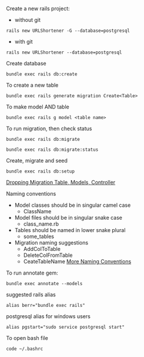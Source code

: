 
Create a new rails project:
  * without git
```
rails new URLShortener -G --database=postgresql
```

  * with git
```
rails new URLShortener --database=postgresql
```

Create database
```
bundle exec rails db:create
```

To create a new table
```
bundle exec rails generate migration Create<Table>
```

To make model AND table
```
bundle exec rails g model <table name>
```

To run migration, then check status
```
bundle exec rails db:migrate
```
```
bundle exec rails db:migrate:status
```

Create, migrate and seed
```
bundle exec rails db:setup
```


[Dropping Migration Table, Models, Controller](https://gist.github.com/chand/3c646d7ef8f32599ea17ae37c6ebde86)

Naming conventions
  * Model classes should be in singular camel case
    * ClassName
  * Model files should be in singular snake case
    * class_name.rb
  * Tables should be named in lower snake plural
    * some_tables
  * Migration naming suggestions
    * AddColToTable
    * DeleteColFromTable 
    * CeateTableName
[More Naming Conventions](https://gist.github.com/iangreenleaf/b206d09c587e8fc6399e)

To run annotate gem:
```
bundle exec annotate --models
```


suggested rails alias
```
alias berr="bundle exec rails"
```

postgresql alias for windows users
```
alias pgstart="sudo service postgresql start"
```

To open bash file
```
code ~/.bashrc
```
